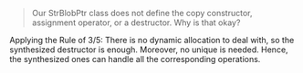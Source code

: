 > Our StrBlobPtr class does not define the copy constructor, assignment operator, or a destructor. Why is that okay?

Applying the Rule of 3/5:
There is no dynamic allocation to deal with, so the synthesized destructor is enough. Moreover, no unique is needed. Hence, the synthesized ones can handle all the corresponding operations.
